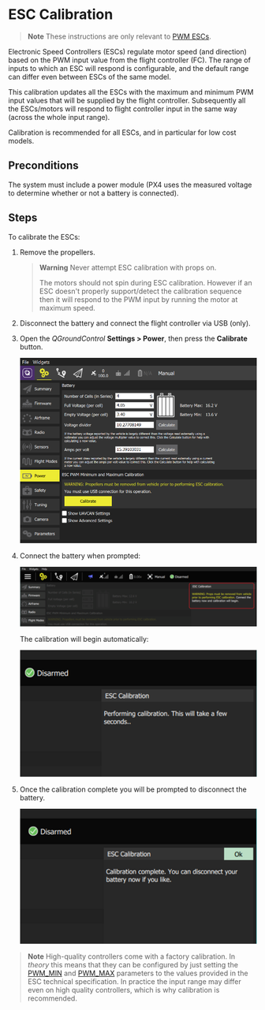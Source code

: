 # ESC Calibration

> **Note** These instructions are only relevant to [PWM ESCs](../peripherals/pwm_escs_and_servo.md).

Electronic Speed Controllers (ESCs) regulate motor speed (and direction) based on the PWM input value from the flight controller (FC).
The range of inputs to which an ESC will respond is configurable, and the default range can differ even between ESCs of the same model.

This calibration updates all the ESCs with the maximum and minimum PWM input values that will be supplied by the flight controller.
Subsequently all the ESCs/motors will respond to flight controller input in the same way (across the whole input range).

Calibration is recommended for all ESCs, and in particular for low cost models.

## Preconditions

The system must include a power module (PX4 uses the measured voltage to determine whether or not a battery is connected).

## Steps

To calibrate the ESCs:

1. Remove the propellers.

   > **Warning** Never attempt ESC calibration with props on.
   >
   > The motors should not spin during ESC calibration.
   > However if an ESC doesn't properly support/detect the calibration sequence then it will respond to the PWM input by running the motor at maximum speed.
   
1. Disconnect the battery and connect the flight controller via USB (only).
1. Open the *QGroundControl* **Settings > Power**, then press the **Calibrate** button.

   ![ESC Calibration step 1](../../images/qgc_esc_calibration.png)

1. Connect the battery when prompted:

   ![ESC Calibration step 2](../../images/esc_calibration_step_2.png)

   The calibration will begin automatically:

   ![ESC Calibration step 3](../../images/esc_calibration_step_3.png)

1. Once the calibration complete you will be prompted to disconnect the battery.

   ![ESC Calibration step 4](../../images/esc_calibration_step_4.png)


> **Note** High-quality controllers come with a factory calibration. 
  In *theory* this means that they can be configured by just setting the [PWM_MIN](../advanced_config/parameter_reference.md#PWM_MIN) and [PWM_MAX](../advanced_config/parameter_reference.md#PWM_MAX) parameters to the values provided in the ESC technical specification.
  In practice the input range may differ even on high quality controllers, which is why calibration is recommended.
